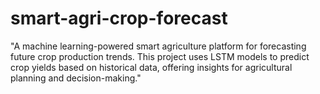 # smart-agri-crop-forecast
"A machine learning-powered smart agriculture platform for forecasting future crop production trends. This project uses LSTM models to predict crop yields based on historical data, offering insights for agricultural planning and decision-making."
